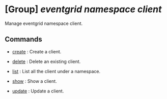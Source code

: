 # [Group] _eventgrid namespace client_

Manage eventgrid namespace client.

## Commands

- [create](/Commands/eventgrid/namespace/client/_create.md)
: Create a client.

- [delete](/Commands/eventgrid/namespace/client/_delete.md)
: Delete an existing client.

- [list](/Commands/eventgrid/namespace/client/_list.md)
: List all the client under a namespace.

- [show](/Commands/eventgrid/namespace/client/_show.md)
: Show a client.

- [update](/Commands/eventgrid/namespace/client/_update.md)
: Update a client.
